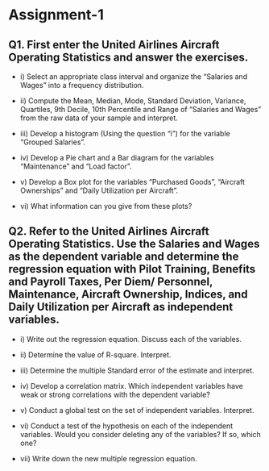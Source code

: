 # Assignment-1
## Q1. First enter the United Airlines Aircraft Operating Statistics and answer the exercises.

- i)	Select an appropriate class interval and organize the “Salaries and Wages” into a frequency distribution.

- ii)	Compute the Mean, Median, Mode, Standard Deviation, Variance, Quartiles, 9th Decile, 10th Percentile and Range of “Salaries and Wages” from the raw data of your sample and interpret.

- iii)	Develop a histogram (Using the question “i”) for the variable “Grouped Salaries”.

- iv)	Develop a Pie chart and a Bar diagram for the variables “Maintenance” and “Load factor”.

- v)	Develop a Box plot for the variables “Purchased Goods”, “Aircraft Ownerships” and “Daily Utilization per Aircraft”.

- vi)	What information can you give from these plots?

## Q2. Refer to the United Airlines Aircraft Operating Statistics. Use the Salaries and Wages as the dependent variable and determine the regression equation with Pilot Training, Benefits and Payroll Taxes, Per Diem/ Personnel, Maintenance, Aircraft Ownership, Indices, and Daily Utilization per Aircraft as independent variables.
- i) Write out the regression equation. Discuss each of the variables.

- ii) Determine the value of R-square. Interpret.

- iii) Determine the multiple Standard error of the estimate and interpret.

- iv) Develop a correlation matrix. Which independent variables have weak or strong correlations with the dependent variable?

- v) Conduct a global test on the set of independent variables. Interpret.

- vi) Conduct a test of the hypothesis on each of the independent variables. Would you consider deleting any of the variables? If so, which one?

- vii) Write down the new multiple regression equation.
